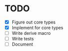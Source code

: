 # TODO

- [x] Figure out core types
- [x] Implement for core types
- [ ] Write derive macro
- [ ] Write tests
- [ ] Document